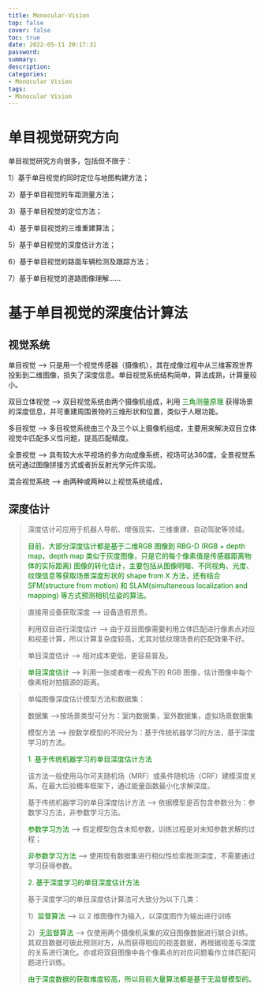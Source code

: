 ```yaml
---
title: Monocular-Vision
top: false
cover: false
toc: true
date: 2022-05-11 20:17:31
password:
summary:
description:
categories:
- Monocular Vision
tags:
- Monocular Vision
---
```


# 单目视觉研究方向

单目视觉研究方向很多，包括但不限于：

1）基于单目视觉的同时定位与地图构建方法；

2）基于单目视觉的车距测量方法；

3）基于单目视觉的定位方法；

4）基于单目视觉的三维重建算法；

5）基于单目视觉的深度估计方法；

6）基于单目视觉的路面车辆检测及跟踪方法；

7）基于单目视觉的道路图像理解……



# 基于单目视觉的深度估计算法

## 视觉系统

单目视觉 --> 只是用一个视觉传感器（摄像机），其在成像过程中从三维客观世界投影到二维图像，损失了深度信息。单目视觉系统结构简单，算法成熟，计算量较小。

双目立体视觉 --> 双目视觉系统由两个摄像机组成，利用 <font color=green>三角测量原理</font> 获得场景的深度信息，并可重建周围景物的三维形状和位置，类似于人眼功能。

多目视觉 --> 多目视觉系统由三个及三个以上摄像机组成，主要用来解决双目立体视觉中匹配多义性问题，提高匹配精度。

全景视觉 --> 具有较大水平视场的多方向成像系统，视场可达360度。全景视觉系统可通过图像拼接方式或者折反射光学元件实现。

混合视觉系统 --> 由两种或两种以上视觉系统组成，

## 深度估计



> 深度估计可应用于机器人导航、增强现实、三维重建、自动驾驶等领域。
>
> <font color=green>目前，大部分深度估计都是基于二维RGB 图像到 RBG-D (RGB + depth map，depth map 类似于灰度图像，只是它的每个像素值是传感器距离物体的实际距离) 图像的转化估计，主要包括从图像明暗、不同视角、光度、纹理信息等获取场景深度形状的 shape from X 方法，还有结合 SFM(structure from motion) 和 SLAM(simultaneous localization and mapping) 等方式预测相机位姿的算法。</font>



> 直接用设备获取深度 --> 设备造假昂贵。
>
> 利用双目进行深度估计 --> 由于双目图像需要利用立体匹配进行像素点对应和视差计算，所以计算复杂度较高，尤其对低纹理场景的匹配效果不好。
>
> 单目深度估计 --> 相对成本更低，更容易普及。



> <font color=green>单目深度估计 </font>  --> 利用一张或者唯一视角下的 RGB 图像，估计图像中每个像素相对拍摄源的距离。



> 单幅图像深度估计模型方法和数据集：
>
> 数据集 -->按场景类型可分为：室内数据集，室外数据集，虚拟场景数据集
>
> 模型方法 --> 按数学模型的不同分为：基于传统机器学习的方法，基于深度学习的方法。
>
> <font color = green>1. 基于传统机器学习的单目深度估计方法</font>
>
> 该方法一般使用马尔可夫随机场（MRF）或条件随机场（CRF）建模深度关系，在最大后验概率框架下，通过能量函数最小化求解深度。
>
> 基于传统机器学习的单目深度估计方法 --> 依据模型是否包含参数分为：参数学习方法，非参数学习方法。
>
> <font color = green>参数学习方法</font> --> 假定模型包含未知参数，训练过程是对未知参数求解的过程；
>
> <font color = green>非参数学习方法 </font>--> 使用现有数据集进行相似性检索推测深度，不需要通过学习获得参数。
>
> <font color = green>2. 基于深度学习的单目深度估计方法</font>
>
> 基于深度学习的单目深度估计算法可大致分为以下几类：
>
> 1）<font color = green>监督算法</font> --> 以 2 维图像作为输入，以深度图作为输出进行训练
>
> 2）<font color = green>无监督算法</font> --> 仅使用两个摄像机采集的双目图像数据进行联合训练。其双目数据可彼此预测对方，从而获得相应的视差数据，再根据视差与深度的关系进行演化。亦或将双目图像中各个像素点的对应问题看作立体匹配问题进行训练。
>
> <font color = green>由于深度数据的获取难度较高，所以目前大量算法都是基于无监督模型的。</font>

























